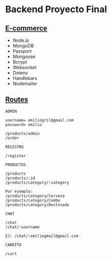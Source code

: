 # Backend Proyecto Final

## <u> E-commerce </u>

- Node.js
- MongoDB
- Passport
- Mongoose
- Bcrypt
- Websocket
- Dotenv
- Handlebars
- Nodemailer

## <u> Routes </u>

```
ADMIN

username= emiliogril@gmail.com
password= emilio

/products/admin
/order
```

```
REGISTRO

/register
```

```
PRODUCTOS

/products
/products/:id
/products/category/:category

Por ejemplo: 
/products/category/Cerveza
/products/category/Combo
/products/category/Destinado
```

```
CHAT

/chat
/chat/:username

EJ: /chat/:emiliogmail@gmail.com
```

```
CARRITO

/cart
```


